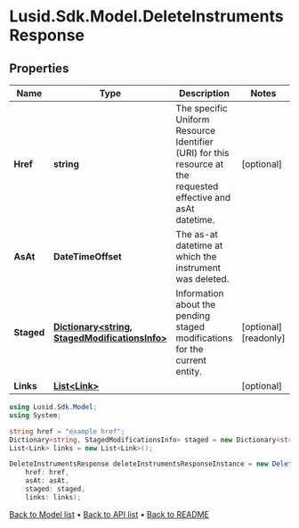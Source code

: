 # Lusid.Sdk.Model.DeleteInstrumentsResponse

## Properties

Name | Type | Description | Notes
------------ | ------------- | ------------- | -------------
**Href** | **string** | The specific Uniform Resource Identifier (URI) for this resource at the requested effective and asAt datetime. | [optional] 
**AsAt** | **DateTimeOffset** | The as-at datetime at which the instrument was deleted. | 
**Staged** | [**Dictionary&lt;string, StagedModificationsInfo&gt;**](StagedModificationsInfo.md) | Information about the pending staged modifications for the current entity. | [optional] [readonly] 
**Links** | [**List&lt;Link&gt;**](Link.md) |  | [optional] 

```csharp
using Lusid.Sdk.Model;
using System;

string href = "example href";
Dictionary<string, StagedModificationsInfo> staged = new Dictionary<string, StagedModificationsInfo>();
List<Link> links = new List<Link>();

DeleteInstrumentsResponse deleteInstrumentsResponseInstance = new DeleteInstrumentsResponse(
    href: href,
    asAt: asAt,
    staged: staged,
    links: links);
```

[Back to Model list](../README.md#documentation-for-models) &#8226; [Back to API list](../README.md#documentation-for-api-endpoints) &#8226; [Back to README](../README.md)
